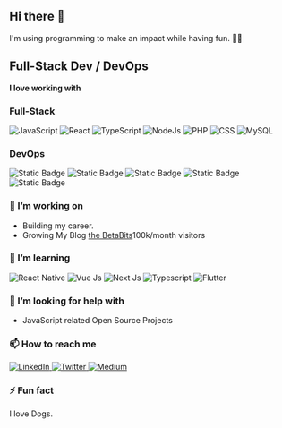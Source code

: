 ## Hi there 👋

I'm using programming to make an impact while having fun. 🕺🏽
## **Full-Stack Dev / DevOps**
**I love working with**

### Full-Stack
<div display="flex">
  <img src="https://img.shields.io/badge/JavaScript-F7DF1E?style=for-the-badge&logo=javascript&logoColor=black" alt="JavaScript"/>
  <img src="https://img.shields.io/badge/react-%2320232a.svg?style=for-the-badge&logo=react&logoColor=%2361DAFB" alt="React"/>
  <img src="https://img.shields.io/badge/typescript-%23007ACC.svg?style=for-the-badge&logo=typescript&logoColor=white" alt="TypeScript"/>
<img src="https://img.shields.io/badge/Node.js-43853D?style=for-the-badge&logo=node.js&logoColor=white" alt="NodeJs"/>
  <img src="https://img.shields.io/badge/PHP-777BB4?style=for-the-badge&logo=php&logoColor=white" alt="PHP"/>
  <img src="https://img.shields.io/badge/css3-%231572B6.svg?style=for-the-badge&logo=css3&logoColor=white" alt="CSS"/>
  <img src="https://img.shields.io/badge/MySQL-00000F?style=for-the-badge&logo=mysql&logoColor=white" alt="MySQL"/>
</div>

### DevOps
<div display="flex">
  <img alt="Static Badge" src="https://img.shields.io/badge/Docker-gray?style=for-the-badge&logo=docker">
  <img alt="Static Badge" src="https://img.shields.io/badge/Jenkins-black?style=for-the-badge&logo=jenkins">
  <img alt="Static Badge" src="https://img.shields.io/badge/Kubernetes-black?style=for-the-badge&logo=kubernetes">
  <img alt="Static Badge" src="https://img.shields.io/badge/Artifactory-black?style=for-the-badge&logo=jfrog">
  <img alt="Static Badge" src="https://img.shields.io/badge/Terraform-black?style=for-the-badge&logo=terraform">
</div>

### 🔭 I’m working on

- Building my career.
- Growing My Blog [the BetaBits](https://polite-bay-0071b4b10.1.azurestaticapps.net/blog)100k/month visitors

### 🌱 I’m learning

<div display="flex">
  <img src="https://img.shields.io/badge/React_Native-20232A?style=for-the-badge&logo=react&logoColor=61DAFB" alt="React Native">
  <img src="https://img.shields.io/badge/Vue.js-35495E?style=for-the-badge&logo=vue.js&logoColor=4FC08D" alt="Vue Js"/>
  <img src="https://img.shields.io/badge/-Next%20Js-lightgrey" alt="Next Js"/>
  <img src="https://img.shields.io/badge/-Typescript-blue" alt="Typescript"/>
  <img src="https://img.shields.io/badge/-Flutter" alt="Flutter"/>
</div>

### 🤔 I’m looking for help with
- JavaScript related Open Source Projects

### 📫 How to reach me

<div display="flex">
  <a href="https://www.linkedin.com/in/yoofi-appiah-4a7152222">
    <img src="https://img.shields.io/badge/linkedin-%230077B5.svg?style=for-the-badge&logo=linkedin&logoColor=white" alt="LinkedIn"/>
  </a>
  <a href="https://twitter.com/appiah1_yoofi">
    <img src="https://img.shields.io/badge/Twitter-1DA1F2?style=for-the-badge&logo=twitter&logoColor=white" alt="Twitter"/>
  </a>
  <a href="https://medium.com/@appiahyoofi">
    <img src="https://img.shields.io/badge/Medium-12100E?style=for-the-badge&logo=medium&logoColor=white" alt="Medium"/>
  </a>
</div>

### ⚡ Fun fact

I love Dogs.
